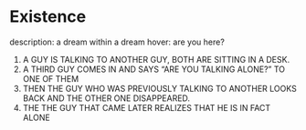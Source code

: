 # Existence

description: a dream within a dream
hover: are you here?

1. A GUY IS TALKING TO ANOTHER GUY, BOTH ARE SITTING IN A DESK.
2. A THIRD GUY COMES IN AND SAYS “ARE YOU TALKING ALONE?” TO ONE OF THEM
3. THEN THE GUY WHO WAS PREVIOUSLY TALKING TO ANOTHER LOOKS BACK AND THE OTHER ONE DISAPPEARED.
4. THE THE GUY THAT CAME LATER REALIZES THAT HE IS IN FACT ALONE